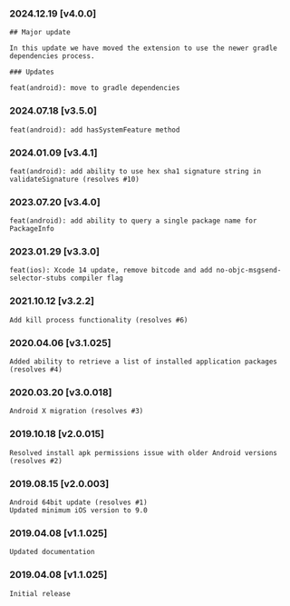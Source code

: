 ### 2024.12.19 [v4.0.0]

```
## Major update 

In this update we have moved the extension to use the newer gradle dependencies process.

### Updates 

feat(android): move to gradle dependencies
```

### 2024.07.18 [v3.5.0]

```
feat(android): add hasSystemFeature method
```

### 2024.01.09 [v3.4.1]

```
feat(android): add ability to use hex sha1 signature string in validateSignature (resolves #10)
```

### 2023.07.20 [v3.4.0]

```
feat(android): add ability to query a single package name for PackageInfo
```

### 2023.01.29 [v3.3.0]

```
feat(ios): Xcode 14 update, remove bitcode and add no-objc-msgsend-selector-stubs compiler flag 
```

### 2021.10.12 [v3.2.2]

```
Add kill process functionality (resolves #6)
```



### 2020.04.06 [v3.1.025]

```
Added ability to retrieve a list of installed application packages (resolves #4)
```


### 2020.03.20 [v3.0.018]

```
Android X migration (resolves #3)
```


### 2019.10.18 [v2.0.015]

```
Resolved install apk permissions issue with older Android versions (resolves #2)
```


### 2019.08.15 [v2.0.003]

```
Android 64bit update (resolves #1)
Updated minimum iOS version to 9.0
```


### 2019.04.08 [v1.1.025]

```
Updated documentation
```


### 2019.04.08 [v1.1.025]

```
Initial release
```
